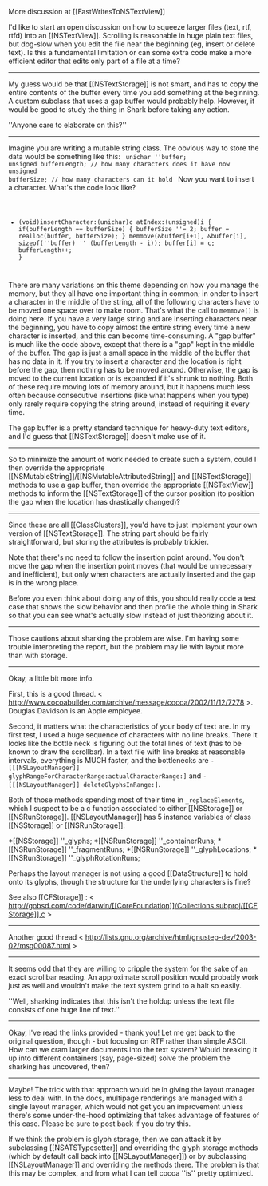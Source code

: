 More discussion at [[FastWritesToNSTextView]]

I'd like to start an open discussion on how to squeeze larger files (text, rtf, rtfd) into an [[NSTextView]]. Scrolling is reasonable in huge plain text files, but dog-slow when you edit the file near the beginning (eg, insert or delete text). Is this a fundamental limitation or can some extra code make a more efficient editor that edits only part of a file at a time? 

----

My guess would be that [[NSTextStorage]] is not smart, and has to copy the entire contents of the buffer every time you add something at the beginning. A custom subclass that uses a gap buffer would probably help. However, it would be good to study the thing in Shark before taking any action.

''Anyone care to elaborate on this?''

----

Imagine you are writing a mutable string class. The obvious way to store the data would be something like this:
<code>
unichar ''buffer;
unsigned bufferLength; // how many characters does it have now
unsigned bufferSize; // how many characters can it hold
</code>
Now you want to insert a character. What's the code look like?
<code>
- (void)insertCharacter:(unichar)c atIndex:(unsigned)i {
   if(bufferLength == bufferSize) {
      bufferSize ''= 2;
      buffer = realloc(buffer, bufferSize);
   }
   memmove(&buffer[i+1], &buffer[i], sizeof(''buffer) '' (bufferLength - i));
   buffer[i] = c;
   bufferLength++;
}
</code>
There are many variations on this theme depending on how you manage the memory, but they all have one important thing in common; in onder to insert a character in the middle of the string, all of the following characters have to be moved one space over to make room. That's what the call to <code>memmove()</code> is doing here. If you have a very large string and are inserting characters near the beginning, you have to copy almost the entire string every time a new character is inserted, and this can become time-consuming.
A "gap buffer" is much like the code above, except that there is a "gap" kept in the middle of the buffer. The gap is just a small space in the middle of the buffer that has no data in it. If you try to insert a character and the location is right before the gap, then nothing has to be moved around. Otherwise, the gap is moved to the current location or is expanded if it's shrunk to nothing. Both of these require moving lots of memory around, but it happens much less often because consecutive insertions (like what happens when you type) only rarely require copying the string around, instead of requiring it every time.

The gap buffer is a pretty standard technique for heavy-duty text editors, and I'd guess that [[NSTextStorage]] doesn't make use of it.

----

So to minimize the amount of work needed to create such a system, could I then override the appropriate [[NSMutableString]]/[[NSMutableAttributedString]] and [[NSTextStorage]] methods to use a gap buffer, then override the appropriate [[NSTextView]] methods to inform the [[NSTextStorage]] of the cursor position (to position the gap when the location has drastically changed)?

----

Since these are all [[ClassClusters]], you'd have to just implement your own version of [[NSTextStorage]]. The string part should be fairly straightforward, but storing the attributes is probably trickier.

Note that there's no need to follow the insertion point around. You don't move the gap when the insertion point moves (that would be unnecessary and inefficient), but only when characters are actually inserted and the gap is in the wrong place.

Before you even think about doing any of this, you should really code a test case that shows the slow behavior and then profile the whole thing in Shark so that you can see what's actually slow instead of just theorizing about it.

----

Those cautions about sharking the problem are wise.  I'm having some trouble interpreting the report, but the problem may lie with layout more than with storage.

----

Okay, a little bit more info.  

First, this is a good thread. < http://www.cocoabuilder.com/archive/message/cocoa/2002/11/12/7278 >.  Douglas Davidson is an Apple employee.

Second, it matters what the characteristics of your body of text are.  In my first test, I used a huge sequence of characters with no line breaks.  There it looks like the bottle neck is figuring out the total lines of text (has to be known to draw the scrollbar).   In a text file with line breaks at reasonable intervals, everything is MUCH faster, and the bottlenecks are <code>-[[[NSLayoutManager]] glyphRangeForCharacterRange:actualCharacterRange:]</code> and <code>-[[[NSLayoutManager]] deleteGlyphsInRange:]</code>.

Both of those methods spending most of their time in <code>_replaceElements</code>, which I suspect to be a c function associated to either [[NSStorage]] or [[NSRunStorage]].  [[NSLayoutManager]] has 5 instance variables of class [[NSStorage]] or [[NSRunStorage]]:


*[[NSStorage]] ''_glyphs;
*[[NSRunStorage]] ''_containerRuns;
*[[NSRunStorage]] ''_fragmentRuns;
*[[NSRunStorage]] ''_glyphLocations;
*[[NSRunStorage]] ''_glyphRotationRuns;


Perhaps the layout manager is not using a good [[DataStructure]] to hold onto its glyphs, though the structure for the underlying characters is fine?

See also [[CFStorage]] : < http://gobsd.com/code/darwin/[[CoreFoundation]]/Collections.subproj/[[CFStorage]].c >

----

Another good thread < http://lists.gnu.org/archive/html/gnustep-dev/2003-02/msg00087.html >

----

It seems odd that they are willing to cripple the system for the sake of an exact scrollbar reading. An approximate scroll position would probably work just as well and wouldn't make the text system grind to a halt so easily.

''Well, sharking indicates that this isn't the holdup unless the text file consists of one huge line of text.''

----

Okay, I've read the links provided - thank you! Let me get back to the original question, though - but focusing on RTF rather than simple ASCII. How can we cram larger documents into the text system? Would breaking it up into different containers (say, page-sized) solve the problem the sharking has uncovered, then?

----

Maybe!  The trick with that approach would be in giving the layout manager less to deal with.  In the docs, multipage renderings are managed with a single layout manager, which would not get you an improvement unless there's some under-the-hood optimizing that takes advantage of features of this case.  Please be sure to post back if you do try this.

If we think the problem is glyph storage, then we can attack it by subclassing [[NSATSTypesetter]] and overriding the glyph storage methods (which by default call back into [[NSLayoutManager]]) or by subclassing [[NSLayoutManager]] and overriding the methods there.  The problem is that this may be complex, and from what I can tell cocoa ''is'' pretty optimized.